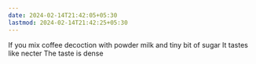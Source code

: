 ```yaml
---
date: 2024-02-14T21:42:05+05:30
lastmod: 2024-02-14T21:42:25+05:30
---
```


If you mix coffee decoction with powder milk and tiny bit of sugar
It tastes like necter
The taste is dense

